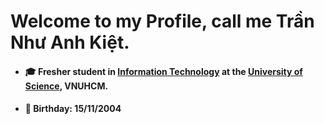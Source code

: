 # Welcome to my Profile, call me Trần Như Anh Kiệt.
* #### 🎓 Fresher student in [Information Technology](fit.hcmus.edu.vn/vn/Default.aspx?tabid=325) at the [University of Science](https://www.hcmus.edu.vn/), VNUHCM.
* #### 🎂 Birthday: 15/11/2004

<!--
**TranKietHCMUS/TranKietHCMUS** is a ✨ _special_ ✨ repository because its `README.md` (this file) appears on your GitHub profile.

Here are some ideas to get you started:

- 🔭 I’m currently working on ...
- 🌱 I’m currently learning ...
- 👯 I’m looking to collaborate on ...
- 🤔 I’m looking for help with ...
- 💬 Ask me about ...
- 📫 How to reach me: ...
- 😄 Pronouns: ...
- ⚡ Fun fact: ...
-->
